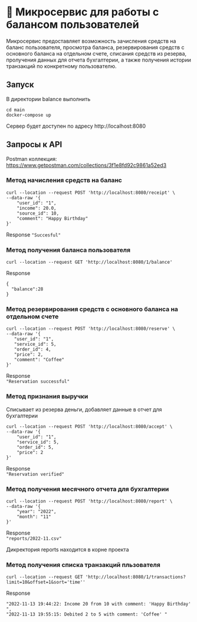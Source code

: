 # 💸 Микросервис для работы с балансом пользователей
Микросервис предоставляет возможность зачисления средств на баланс пользователя, просмотра баланса, резервирования средств с основного баланса на отдельном счете, списания средств из резерва, пролучения данных для отчета бухгалтерии, а также получения истории транзакций по конкретному пользователю.

## Запуск
В директории balance выполнить</br>

`cd main`</br>
`docker-compose up`</br>

Сервер будет доступен по адресу http://localhost:8080
## Запросы к API
Postman коллекция: https://www.getpostman.com/collections/3f1e8fd92c9861a52ed3
### Метод начисления средств на баланс
```
curl --location --request POST 'http://localhost:8080/receipt' \
--data-raw '{
    "user_id": "1",
    "income": 20.0,
    "source_id": 10,
    "comment": "Happy Birthday"
}'
```
Response
`"Succesful"`
### Метод получения баланса пользователя
`curl --location --request GET 'http://localhost:8080/1/balance'`</br>

Response </br>
```
{
  "balance":28
}
 ```
 ### Метод резервирования средств с основного баланса на отдельном счете
 
 ```
 curl --location --request POST 'http://localhost:8080/reserve' \
--data-raw '{
    "user_id": "1",
    "service_id": 5,
    "order_id": 4,
    "price": 2,
    "comment": "Coffee"
}'
```

Response</br>
`"Reservation successful"`
###  Метод признания выручки
Cписывает из резерва деньги, добавляет данные в отчет для бухгалтерии</br>
```
curl --location --request POST 'http://localhost:8080/accept' \
--data-raw '{
    "user_id": "1",
    "service_id": 5,
    "order_id": 5,
    "price": 2
}'
```

Response</br>
`"Reservation verified"`
### Метод получения месячного отчета для бухгалтерии
```
curl --location --request POST 'http://localhost:8080/report' \
--data-raw '{
    "year": "2022",
    "month": "11"
}'
```

Response</br>
`"reports/2022-11.csv"`</br>

Дикректория reports находится в корне проекта
### Метод получения списка транзакций пльзователя
`curl --location --request GET 'http://localhost:8080/1/transactions?limit=10&offset=1&sort='time''`</br>

Response
```
"2022-11-13 19:44:22: Income 20 from 10 with comment: 'Happy Birthday' ",
"2022-11-13 19:55:15: Debited 2 to 5 with comment: 'Coffee' "
```
